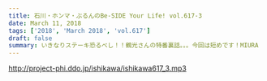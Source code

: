 ```yaml
---
title: 石川・ホンマ・ぶるんのBe-SIDE Your Life! vol.617-3
date: March 11, 2018
tags: ['2018', 'March 2018', 'vol.617']
draft: false
summary: いきなりステーキ恐るべし！！鶴光さんの特番裏話。。。今回は短めです！MIURA
---
```


http://project-phi.ddo.jp/ishikawa/ishikawa617_3.mp3
